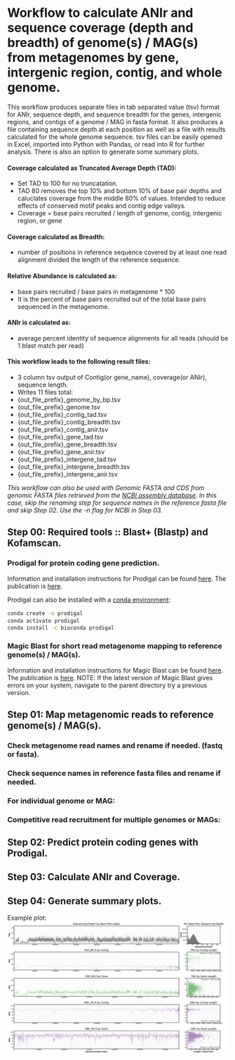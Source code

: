 # Workflow to calculate ANIr and sequence coverage (depth and breadth) of genome(s) / MAG(s) from metagenomes by gene, intergenic region, contig, and whole genome.

This workflow produces separate files in tab separated value (tsv) format for ANIr, sequence depth, and sequence breadth for the genes, intergenic regions, and contigs of a genome / MAG in fasta format. It also produces a file containing sequence depth at each position as well as a file with results calculated for the whole genome sequence. tsv files can be easily opened in Excel, imported into Python with Pandas, or read into R for further analysis. There is also an option to generate some summary plots.


#### Coverage calculated as Truncated Average Depth (TAD):
- Set TAD to 100 for no truncatation.
- TAD 80 removes the top 10% and bottom 10% of base pair depths and caluclates coverage from the middle 80% of values. Intended to reduce effects of conserved motif peaks and contig edge valleys.
- Coverage = base pairs recruited / length of genome, contig, intergenic region, or gene


#### Coverage calculated as Breadth:
- number of positions in reference sequence covered by at least one read alignment divided the length of the reference sequence.


#### Relative Abundance is calculated as:
- base pairs recruited / base pairs in metagenome * 100
- It is the percent of base pairs recruited out of the total base pairs sequenced in the metagenome.


#### ANIr is calculated as:
- average percent identity of sequence alignments for all reads (should be 1 blast match per read)


#### This workflow leads to the following result files:

- 3 column tsv output of Contig(or gene_name), coverage(or ANIr), sequence length.
- Writes 11 files total:
- \{out_file_prefix\}_genome_by_bp.tsv
- \{out_file_prefix\}_genome.tsv
- \{out_file_prefix\}_contig_tad.tsv
- \{out_file_prefix\}_contig_breadth.tsv
- \{out_file_prefix\}_contig_anir.tsv
- \{out_file_prefix\}_gene_tad.tsv
- \{out_file_prefix\}_gene_breadth.tsv
- \{out_file_prefix\}_gene_anir.tsv
- \{out_file_prefix\}_intergene_tad.tsv
- \{out_file_prefix\}_intergene_breadth.tsv
- \{out_file_prefix\}_intergene_anir.tsv


*This workflow can also be used with Genomic FASTA and CDS from genomic FASTA files retrieved from the [NCBI assembly database](https://www.ncbi.nlm.nih.gov/assembly/). In this case, skip the renaming step for sequence names in the reference fasta file and skip Step 02. Use the -n flag for NCBI in Step 03.*

## Step 00: Required tools :: Blast+ (Blastp) and Kofamscan.


### Prodigal for protein coding gene prediction.
 
Information and installation instructions for Prodigal can be found [here](https://github.com/hyattpd/Prodigal). The publication is [here](https://www.ncbi.nlm.nih.gov/pmc/articles/PMC2848648/).

Prodigal can also be installed with a [conda environment]():

```bash
conda create -n prodigal
conda activate prodigal
conda install -c bioconda prodigal
```


### Magic Blast for short read metagenome mapping to reference genome(s) / MAG(s).

Information and installation instructions for Magic Blast can be found [here](https://ncbi.github.io/magicblast/). The publication is [here](https://bmcbioinformatics.biomedcentral.com/articles/10.1186/s12859-019-2996-x). NOTE: If the latest version of Magic Blast gives errors on your system, navigate to the parent directory try a previous version.


## Step 01: Map metagenomic reads to reference genome(s) / MAG(s).

### Check metagenome read names and rename if needed. (fastq or fasta).

### Check sequence names in reference fasta files and rename if needed.

### For individual genome or MAG:

### Competitive read recruitment for multiple genomes or MAGs:


## Step 02: Predict protein coding genes with Prodigal.


## Step 03: Calculate ANIr and Coverage.


## Step 04: Generate summary plots.

Example plot:
![alt text](04b_Example_plot.png "Example plot.")